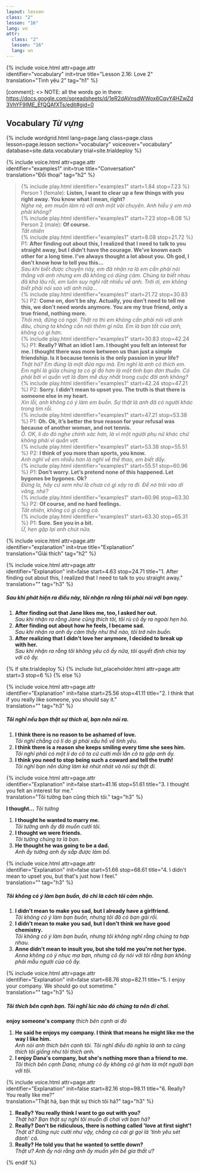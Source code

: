 ```yaml
---
layout: lesson
class: "2"
lesson: "16"
lang: vn
attr:
  class: "2"
  lesson: "16"
  lang: vn
---
```

{%  include voice.html attr=page.attr  
	identifier="vocabulary"  init=true
	title="Lesson 2.16: Love 2"        
	translation="Tình yêu 2"
    tag="h1" %}

[comment]: <> NOTE: all the words go in there: https://docs.google.com/spreadsheets/d/1eR2dAVnsdWWox6CqvY4HZwZd3VhYF9IME_EfQQAfXTs/edit#gid=0

## Vocabulary   *Từ vựng*


{% include wordgrid.html lang=page.lang
		class=page.class 
		lesson=page.lesson 
		section="vocabulary"
		voiceover="vocabulary"
		database=site.data.vocabulary 
		trial=site.trialdeploy %}	

{%  include voice.html attr=page.attr  
	identifier="examples1"  init=true
	title="Conversation"        
	translation="Đối thoại"
    tag="h2" %}

> {% include play.html identifier="examples1" start=1.84 stop=7.23 %} Person 1 (female): **Listen, I want to clear up a few things with you right away. You know what I mean, right?**   
*Nghe nè, em muốn làm rõ với anh một vài chuyện. Anh hiểu ý em mà phải không?*    
> {% include play.html identifier="examples1" start=7.23 stop=8.08 %} Person 2 (male): **Of course.**   
*Tất nhiên*   
> {% include play.html identifier="examples1" start=8.08 stop=21.72 %} P1: **After finding out about this, I realized that I need to talk to you straight away, but I didn’t have the courage. We’ve known each other for a long time. I’ve always thought a lot about you. Oh god, I don’t know how to tell you this...**   
*Sau khi biết được chuyện này, em đã nhận ra là em cần phải nói thẳng với anh nhưng em đã không có dũng cảm. Chúng ta biết nhau đã khá lâu rồi, em luôn suy nghĩ rất nhiều về anh. Trời ơi, em không biết phải nói sao với anh nữa...*    
> {% include play.html identifier="examples1" start=21.72 stop=30.83 %} P2: **Come on, don’t be shy. Actually, you don’t need to tell me this, we don’t need words anymore. You are my true friend, only a true friend, nothing more.**   
*Thôi mà, đừng có ngại. Thật ra thì em không cần phải nói với anh đâu, chúng ta không cần nói thêm gì nữa. Em là bạn tốt của anh, không có gì hơn.*  
> {% include play.html identifier="examples1" start=30.83 stop=42.24 %} P1: **Really? What an idiot I am. I thought you felt an interest for me. I thought there was more between us than just a simple friendship. Is it because tennis is the only passion in your life?**   
*Thật hả? Em đúng là một đứa ngu mà. Em nghĩ là anh có thích em. Em nghĩ là giữa chúng ta có gì đó hơn là một tình bạn đơn thuần. Có phải bởi vì quần vợt là đam mê duy nhất trong cuộc đời anh không?*   
> {% include play.html identifier="examples1" start=42.24 stop=47.21 %} P2: **Sorry. I didn’t mean to upset you. The truth is that there is someone else in my heart.**    
*Xin lỗi, anh không có ý làm em buồn. Sự thật là anh đã có người khác trong tim rồi.*    
> {% include play.html identifier="examples1" start=47.21 stop=53.38 %} P1: **Oh. Ok, it’s better the true reason for your refusal was because of another woman, and not tennis.**    
*Ồ. OK, lí do đó nghe chính xác hơn, là vì một người phụ nữ khác chứ không phải vì quần vợt.*   
> {% include play.html identifier="examples1" start=53.38 stop=55.51 %} P2: **I think of you more than sports, you know.**  
*Anh nghĩ về em nhiều hơn là nghĩ về thể thao, em biết đấy.*    
> {% include play.html identifier="examples1" start=55.51 stop=60.96 %} P1: **Don’t worry. Let’s pretend none of this happened. Let bygones be bygones. Ok?**    
*Đừng lo, hãy cứ xem như là chưa có gì xảy ra đi. Để nó trôi vào dĩ vãng, nhé?*    
> {% include play.html identifier="examples1" start=60.96 stop=63.30 %} P2: **Of course, and no hard feelings.**   
*Tất nhiên, không có gì căng cả.*     
> {% include play.html identifier="examples1" start=63.30 stop=65.31 %} P1: **Sure. See you in a bit.**    
*Ừ, hẹn gặp lại anh chút nữa.*    

{%  include voice.html attr=page.attr  
	identifier="explanation"  init=true
	title="Explanation"        
	translation="Giải thích"
    tag="h2" %}

{%  include voice.html attr=page.attr  
	identifier="Explanation"  init=false start=4.63 stop=24.71
	title="1. After finding out about this, I realized that I need to talk to you straight away."        
	translation=""
    tag="h3" %}
##### *Sau khi phát hiện ra điều này, tôi nhận ra rằng tôi phải nói với bạn ngay.*
1. **After finding out that Jane likes me, too, I asked her out.**  
*Sau khi nhận ra rằng Jane cũng thích tôi, tôi rủ cô ấy ra ngoài hẹn hò.*     
2. **After finding out about how he feels, I became sad.**  
*Sau khi nhận ra anh ấy cảm thấy như thế nào, tôi trở nên buồn.*    
3. **After realizing that I didn't love her anymore, I decided to break up with her.**  
*Sau khi nhận ra rằng tôi không yêu cô ấy nữa, tôi quyết định chia tay với cô ấy.*    

{% if site.trialdeploy %}
  {% include list_placeholder.html  attr=page.attr     start=3 stop=6 %}
  {% else %}

{%  include voice.html attr=page.attr  
	identifier="Explanation"  init=false start=25.56 stop=41.11
	title="2. I think that if you really like someone, you should say it."        
	translation=""
    tag="h3" %}
##### *Tôi nghĩ nếu bạn thật sự thích ai, bạn nên nói ra.*
1. **I think there is no reason to be ashamed of love.**  
*Tôi nghĩ chẳng có lí do gì phải xấu hổ về tình yêu.*    
2. **I think there is a reason she keeps smiling every time she sees him.**   
*Tôi nghĩ phải có một lí do cô ta cứ cười mỗi lần cô ta gặp anh ấy.*   
3. **I think you need to stop being such a coward and tell the truth!**  
*Tôi nghĩ bạn nên dừng làm kẻ nhút nhát và nói sự thật đi.*    

{%  include voice.html attr=page.attr  
	identifier="Explanation"  init=false start=41.16 stop=51.61
	title="3. I thought you felt an interest for me."        
	translation="Tôi tưởng bạn cũng thích tôi."
    tag="h3" %}

**I thought...**     *Tôi tưởng*

1. **I thought he wanted to marry me.**  
*Tôi tưởng anh ấy đã muốn cưới tôi.*    
2. **I thought we were friends.**  
*Tôi tưởng chúng ta là bạn.*   
3. **He thought he was going to be a dad.**  
*Anh ấy tưởng anh ấy sắp được làm bố.*   

{%  include voice.html attr=page.attr  
	identifier="Explanation"  init=false start=51.66 stop=68.61
	title="4. I didn't mean to upset you, but that's just how I feel."        
	translation=""
    tag="h3" %}
##### *Tôi không có ý làm bạn buồn, đó chỉ là cách tôi cảm nhận.*
1. **I didn't mean to make you sad, but I already have a girlfriend.**  
*Tôi không có ý làm bạn buồn, nhưng tôi đã có bạn gái rồi.*   
2. **I didn't mean to make you sad, but I don't think we have good chemistry.**  
*Tôi không có ý làm bạn buồn, nhưng tôi không nghĩ rằng chúng ta hợp nhau.*   
3. **Anne didn't mean to insult you, but she told me you're not her type.**  
*Anna không có ý nhục mạ bạn, nhưng cô ấy nói với tôi rằng bạn không phải mẫu người của cô ấy.*   

{%  include voice.html attr=page.attr  
	identifier="Explanation"  init=false start=68.76 stop=82.11
	title="5. I enjoy your company. We should go out sometime."        
	translation=""
    tag="h3" %}
##### *Tôi thích bên cạnh bạn. Tôi nghĩ lúc nào đó chúng ta nên đi chơi.*
**enjoy someone's company**     *thích bên cạnh ai đó*

1. **He said he enjoys my company. I think that means he might like me the way I like him.**  
*Anh nói anh thích bên cạnh tôi. Tôi nghĩ điều đó nghĩa là anh ta cũng thích tôi giống như tôi thích anh.*    
2. **I enjoy Dana's company, but she's nothing more than a friend to me.**  
*Tôi thích bên cạnh Dana, nhưng có ấy không có gì hơn là một người bạn với tôi.*    

{%  include voice.html attr=page.attr  
	identifier="Explanation"  init=false start=82.16 stop=98.11
	title="6. Really? You really like me?"        
	translation="Thật hả, bạn thật sự thích tôi hả?"
    tag="h3" %}

1. **Really? You really think I want to go out with you?**  
*Thật hả? Bạn thật sự nghĩ tôi muốn đi chơi với bạn hả?*    
2. **Really? Don't be ridiculous, there is nothing called 'love at first sight'!**  
*Thật á? Đừng nực cười như vậy, chằng có cái gì gọi là 'tình yêu sét đánh' cả.*
3. **Really? He told you that he wanted to settle down?**  
*Thật ư? Anh ấy nói rằng anh ấy muốn yên bề gia thất ư?*   

  {% endif %}

